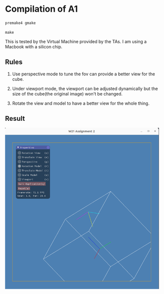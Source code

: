 # Compilation of A1

`premake4 gmake`

`make`

This is tested by the Virtual Machine provided by the TAs. I am using a Macbook with a silicon chip.

## Rules
1. Use perspective mode to tune the fov can provide a better view for the cube.

2. Under viewport mode, the viewport can be adjusted dynamically but the size of the cube(the original image) won't be changed.

3. Rotate the view and model to have a better view for the whole thing.

## Result
![Screenshot](./screenshot.png "The screenshot of the app")